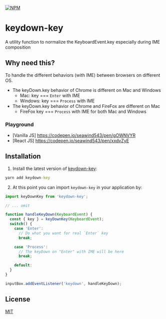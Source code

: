 [![NPM](https://nodei.co/npm/keydown-key.png?downloads=true&stars=true)](https://www.npmjs.com/package/keydown-key/)

# keydown-key

A utility function to normalize the KeyboardEvent.key especially during IME composition

## Why need this?

To handle the different behaviors (with IME) between browsers on different OS.

- The keyDown.key behavior of Chrome is different on Mac and Windows
  - Mac: key === `Enter` with IME
  - Windows: key === `Process` with IME
- The keyDown.key behavior of Chrome and FireFox are different on Mac
  - FireFox key === `Process` with IME for both Mac and Windows

### Playground

- [Vanilla JS] https://codepen.io/seawind543/pen/gOWNVYR
- [React JS] https://codepen.io/seawind543/pen/xxdvZyE

## Installation

1. Install the latest version of [keydown-key](https://github.com/seawind543/keydown-key):

  ```cmd
  yarn add keydown-key
  ```

2. At this point you can import `keydown-key` in your application by:

  ```javascript
  import keyDownKey from 'keydown-key';

  // ... omit

  function handleKeyDown(KeyboardEvent) { 
    const { key } = keyDownKey(KeyboardEvent);
    switch() {
      case 'Enter':
        // Do what you want for real `Enter` key
        break;

      case 'Process':
        // The keyDown on "Enter" with IME will be here
        break;

      default: 
    }
  }

  inputBox.addEventListener('keydown', handleKeyDown);
  ```

## License

[MIT](./LICENSE)